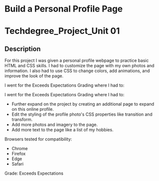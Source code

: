 # Build a Personal Profile Page

# Techdegree_Project_Unit 01

## **Description**

For this project I was given a personal profile webpage to practice basic HTML and CSS skills. I had to customize the page with my own photos and information. I also had to use CSS to change colors, add animations, and improve the look of the page.

I went for the Exceeds Expectations Grading where I had to:

I went for the Exceeds Expectations Grading where I had to:

* Further expand on the project by creating an additional page to expand on this online profile.
* Edit the styling of the profile photo's CSS properties like transition and transform.
* Add more photos and imagery to the page.
* Add more text to the page like a list of my hobbies.

Browsers tested for compatibility:

* Chrome
* Firefox
* Edge
* Safari

Grade: Exceeds Expectations

